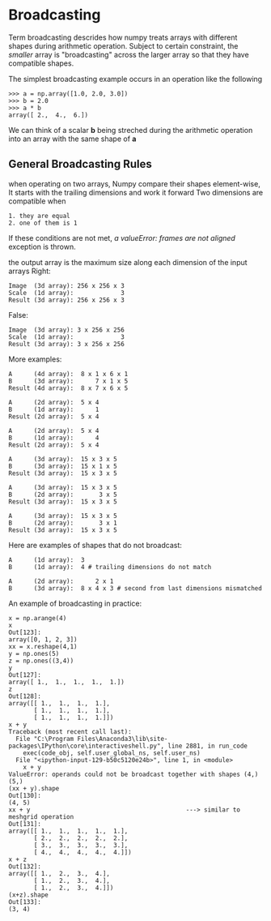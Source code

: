 # Broadcasting
Term broadcasting descrides how numpy treats arrays with different shapes during arithmetic operation.
Subject to certain constraint, the *smaller* array is "broadcasting" across the larger array so that they have compatible shapes.

The simplest broadcasting example occurs in an operation like the following
```
>>> a = np.array([1.0, 2.0, 3.0])
>>> b = 2.0
>>> a * b
array([ 2.,  4.,  6.])
```
We can think of a scalar **b**  being streched during the arithmetic operation into an array with the same shape of **a**

## General Broadcasting Rules
when operating on two arrays, Numpy compare their shapes element-wise, It starts with the trailing dimensions and work it forward
Two dimensions are compatible when
```
1. they are equal
2. one of them is 1
```
If these conditions are not met, *a valueError: frames are not aligned* exception is thrown.

the output array is the maximum size along each dimension of the input arrays
Right:
```
Image  (3d array): 256 x 256 x 3
Scale  (1d array):             3
Result (3d array): 256 x 256 x 3
```
False:
```
Image  (3d array): 3 x 256 x 256
Scale  (1d array):             3
Result (3d array): 3 x 256 x 256
```

More examples:
```
A      (4d array):  8 x 1 x 6 x 1
B      (3d array):      7 x 1 x 5
Result (4d array):  8 x 7 x 6 x 5

A      (2d array):  5 x 4
B      (1d array):      1
Result (2d array):  5 x 4

A      (2d array):  5 x 4
B      (1d array):      4
Result (2d array):  5 x 4

A      (3d array):  15 x 3 x 5
B      (3d array):  15 x 1 x 5
Result (3d array):  15 x 3 x 5

A      (3d array):  15 x 3 x 5
B      (2d array):       3 x 5
Result (3d array):  15 x 3 x 5

A      (3d array):  15 x 3 x 5
B      (2d array):       3 x 1
Result (3d array):  15 x 3 x 5

```
Here are examples of shapes that do not broadcast:
```
A      (1d array):  3
B      (1d array):  4 # trailing dimensions do not match

A      (2d array):      2 x 1
B      (3d array):  8 x 4 x 3 # second from last dimensions mismatched
```


An example of broadcasting in practice:
```
x = np.arange(4)
x
Out[123]: 
array([0, 1, 2, 3])
xx = x.reshape(4,1)
y = np.ones(5)
z = np.ones((3,4))
y
Out[127]: 
array([ 1.,  1.,  1.,  1.,  1.])
z
Out[128]: 
array([[ 1.,  1.,  1.,  1.],
       [ 1.,  1.,  1.,  1.],
       [ 1.,  1.,  1.,  1.]])
x + y
Traceback (most recent call last):
  File "C:\Program Files\Anaconda3\lib\site-packages\IPython\core\interactiveshell.py", line 2881, in run_code
    exec(code_obj, self.user_global_ns, self.user_ns)
  File "<ipython-input-129-b50c5120e24b>", line 1, in <module>
    x + y
ValueError: operands could not be broadcast together with shapes (4,) (5,) 
(xx + y).shape
Out[130]: 
(4, 5)
xx + y                                           ---> similar to meshgrid operation
Out[131]: 
array([[ 1.,  1.,  1.,  1.,  1.],
       [ 2.,  2.,  2.,  2.,  2.],
       [ 3.,  3.,  3.,  3.,  3.],
       [ 4.,  4.,  4.,  4.,  4.]])
x + z
Out[132]: 
array([[ 1.,  2.,  3.,  4.],
       [ 1.,  2.,  3.,  4.],
       [ 1.,  2.,  3.,  4.]])
(x+z).shape
Out[133]: 
(3, 4)





```



